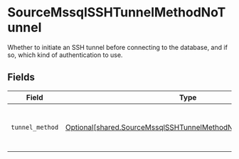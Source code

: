 # SourceMssqlSSHTunnelMethodNoTunnel

Whether to initiate an SSH tunnel before connecting to the database, and if so, which kind of authentication to use.


## Fields

| Field                                                                                                                                        | Type                                                                                                                                         | Required                                                                                                                                     | Description                                                                                                                                  |
| -------------------------------------------------------------------------------------------------------------------------------------------- | -------------------------------------------------------------------------------------------------------------------------------------------- | -------------------------------------------------------------------------------------------------------------------------------------------- | -------------------------------------------------------------------------------------------------------------------------------------------- |
| `tunnel_method`                                                                                                                              | [Optional[shared.SourceMssqlSSHTunnelMethodNoTunnelTunnelMethod]](undefined/models/shared/sourcemssqlsshtunnelmethodnotunneltunnelmethod.md) | :heavy_check_mark:                                                                                                                           | No ssh tunnel needed to connect to database                                                                                                  |